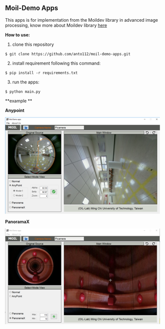 ## Moil-Demo Apps

This apps is for implementation from the Moildev library in advanced image processing, know more about Moildev library [here](https://github.com/anto112/moildev)

**How to use:**

1. clone this repository

```
$ git clone https://github.com/anto112/moil-demo-apps.git
```

2. install requirement following this command:

```
$ pip install -r requirements.txt
```

3. run the apps:

```
$ python main.py
```

**example **

**Anypoint**

![](./assets/Readme/1.png)

**PanoramaX**

![](./assets/Readme/2.png)